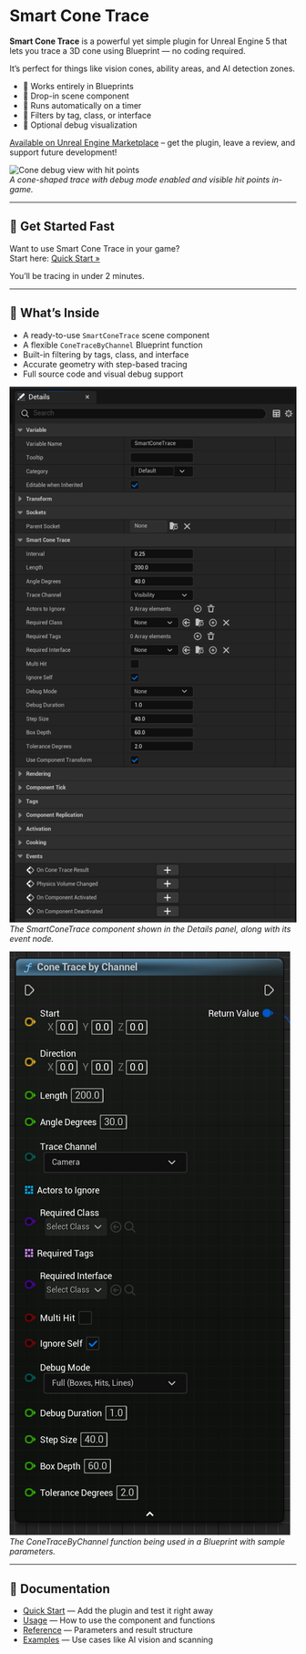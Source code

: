# Smart Cone Trace

**Smart Cone Trace** is a powerful yet simple plugin for Unreal Engine 5 that lets you trace a 3D cone using Blueprint — no coding required.

It’s perfect for things like vision cones, ability areas, and AI detection zones.

- 🎯 Works entirely in Blueprints  
- 🧩 Drop-in scene component  
- 🔁 Runs automatically on a timer  
- 🧠 Filters by tag, class, or interface  
- 🔬 Optional debug visualization  

<a href="https://fab.com/s/f30caa652090" target="_blank">Available on Unreal Engine Marketplace</a> – get the plugin, leave a review, and support future development!

![Cone debug view with hit points](images/index_SCREENSHOT_1.png)  
*A cone-shaped trace with debug mode enabled and visible hit points in-game.*

---

## 🚀 Get Started Fast

Want to use Smart Cone Trace in your game?  
Start here: [Quick Start »](quick-start.md)

You’ll be tracing in under 2 minutes.

---

## 🧠 What’s Inside

- A ready-to-use `SmartConeTrace` scene component  
- A flexible `ConeTraceByChannel` Blueprint function  
- Built-in filtering by tags, class, and interface  
- Accurate geometry with step-based tracing  
- Full source code and visual debug support

![Component in Blueprint and event node](images/index_SCREENSHOT_2.png)  
*The SmartConeTrace component shown in the Details panel, along with its event node.*

![Blueprint node ConeTraceByChannel](images/index_SCREENSHOT_3.png)  
*The ConeTraceByChannel function being used in a Blueprint with sample parameters.*

---

## 📘 Documentation

- [Quick Start](quick-start.md) — Add the plugin and test it right away  
- [Usage](usage.md) — How to use the component and functions  
- [Reference](reference.md) — Parameters and result structure  
- [Examples](examples.md) — Use cases like AI vision and scanning